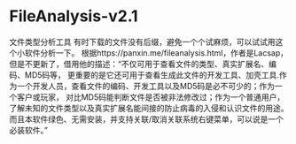# FileAnalysis-v2.1
文件类型分析工具
有时下载的文件没有后缀，避免一个个试麻烦，可以试试用这个小软件分析一下。
根据https://panxin.me/fileanalysis.html，作者是Lacsap，但是不更新了，借用他的描述：“不仅可用于查看文件的类型、真实扩展名、编码、MD5码等，
更重要的是它还可用于查看生成此文件的开发工具、加壳工具.作为一个开发人员，查看文件的编码、开发工具以及MD5码是必不可少的；作为一个客户或玩家，
对比MD5码能判断文件是否被非法修改过；作为一个普通用户，了解未知的文件类型以及真实扩展名能间接的防止病毒的入侵和认识文件的用途。
而且本软件绿色、无需安装，并支持关联/取消关联系统右键菜单，可以说是一个必装软件。”
